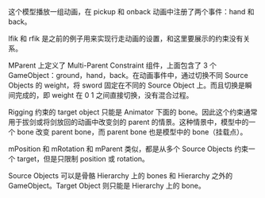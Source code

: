 这个模型播放一组动画，在 pickup 和 onback 动画中注册了两个事件：hand 和 back。

lfik 和 rfik 是之前的例子用来实现行走动画的设置，和这里要展示的约束没有关系。

MParent 上定义了 Multi-Parent Constraint 组件，上面包含了 3 个 GameObject：ground，hand，back。在动画事件中，通过切换不同 Source Objects 的 weight，将 sword 固定在不同的 Source Object 上。而且切换是瞬间完成的，即 weight 在 0 1 之间直接切换，没有混合过程。

Rigging 约束的 target object 只能是 Animator 下面的 bone。因此这个约束通常用于拔剑或将剑放回的动画中改变剑的 parent 的情景。这种情景中，模型中的一个 bone 改变 parent bone，而 parent bone 也是模型中的 bone（挂载点）。

mPosition 和 mRotation 和 mParent 类似，都是从多个 Source Objects 约束一个 target，但是只限制 position 或 rotation。

Source Objects 可以是骨骼 Hierarchy 上的 bones 和 Hierarchy 之外的 GameObject。Target Object 则只能是 Hierarchy 上的 bone。

